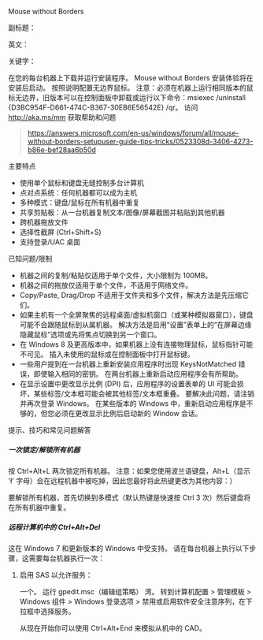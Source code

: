 Mouse without Borders

副标题：

英文：

关键字：













在您的每台机器上下载并运行安装程序。  Mouse without Borders 安装体验将在安装后启动。  按照说明配置无边界鼠标。   注意：必须在机器上运行相同版本的鼠标无边界，旧版本可以在控制面板中卸载或运行以下命令：msiexec /uninstall  {D3BC954F-D661-474C-B367-30EB6E56542E} /qr。  访问 http://aka.ms/mm 获取帮助和问题 



> https://answers.microsoft.com/en-us/windows/forum/all/mouse-without-borders-setupuser-guide-tips-tricks/0523308d-3406-4273-b86e-bef28aa6b50d



主要特点

* 使用单个鼠标和键盘无缝控制多台计算机
* 点对点系统：任何机器都可以成为主机
* 多种模式：键盘/鼠标在所有机器中重复
* 共享剪贴板：从一台机器复制文本/图像/屏幕截图并粘贴到其他机器
* 跨机器拖放文件
* 选择性截屏 (Ctrl+Shift+S) 
* 支持登录/UAC 桌面



已知问题/限制

* 机器之间的复制/粘贴仅适用于单个文件，大小限制为 100MB。
* 机器之间的拖放仅适用于单个文件，不适用于网络文件。
* Copy/Paste, Drag/Drop 不适用于文件夹和多个文件，解决方法是先压缩它们。
* 如果主机有一个全屏聚焦的远程桌面/虚拟机窗口（或某种模拟器窗口），键盘可能不会跟随鼠标到从属机器。   解决方法是启用“设置”表单上的“在屏幕边缘隐藏鼠标”选项或先将焦点切换到另一个窗口。
* 在 Windows 8 及更高版本中，如果机器上没有连接物理鼠标，鼠标指针可能不可见。  插入未使用的鼠标或在控制面板中打开鼠标键。
* 一些用户提到在一台机器上重新安装应用程序时出现 KeysNotMatched 错误，即使输入相同的密钥。   在两台机器上重新启动应用程序会有所帮助。
* 在显示设置中更改显示比例 (DPI) 后，应用程序的设置表单的 UI 可能会损坏，某些标签/文本框可能会被其他标签/文本框重叠。   要解决此问题，请注销并再次登录 Windows。  在某些版本的 Windows 中，重新启动应用程序是不够的，但您必须在更改显示比例后启动新的 Window 会话。 



 提示、技巧和常见问题解答

##### 一次锁定/解锁所有机器

按 Ctrl+Alt+L 两次锁定所有机器。  注意：如果您使用波兰语键盘，Alt+L（显示 'ł' 字母）会在远程机器中被吃掉，因此您最好将此热键更改为其他内容：）

要解锁所有机器，首先切换到多模式（默认热键是快速按 Ctrl 3 次）然后键盘将在所有机器中重复。 



##### 远程计算机中的 Ctrl+Alt+Del

这在 Windows 7 和更新版本的 Windows 中受支持。  请在每台机器上执行以下步骤，这需要每台机器执行一次：

1. 启用 SAS 以允许服务：

   一个。  运行 gpedit.msc（编辑组策略）  湾。  转到计算机配置 > 管理模板 > Windows 组件 > Windows 登录选项 > 禁用或启用软件安全注意序列，在下拉框中选择服务。

   从现在开始你可以使用 Ctrl+Alt+End 来模拟从机中的 CAD。